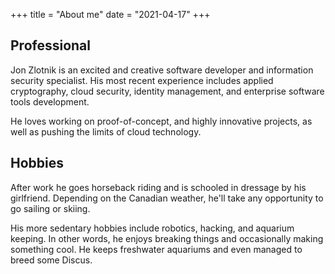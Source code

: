 +++
title = "About me"
date = "2021-04-17"
+++

## Professional
Jon Zlotnik is an excited and creative software developer and information security specialist. His most recent experience includes applied cryptography, cloud security, identity management, and enterprise software tools development.

He loves working on proof-of-concept, and highly innovative projects, as well as pushing the limits of cloud technology.

## Hobbies
After work he goes horseback riding and is schooled in dressage by his girlfriend. Depending on the Canadian weather, he'll take any opportunity to go sailing or skiing.

His more sedentary hobbies include robotics, hacking, and aquarium keeping. In other words, he enjoys breaking things and occasionally making something cool. He keeps freshwater aquariums and even managed to breed some Discus.